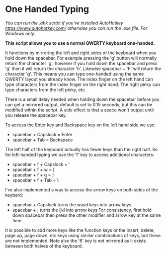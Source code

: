 # One Handed Typing

*You can run the .ahk script if you've installed AutoHotkey https://www.autohotkey.com/ otherwise you can run the .exe file. For Windows only.*

**This script allows you to use a normal QWERTY keyboard one-handed.** 

It functions by mirroring the left and right sides of the keyboard when you hold down the spacebar. For example pressing the 'g' button will normally return the character 'g', however if you hold down the spacebar and press 'g' then it will return the character 'h'. Likewise spacebar + 'h' will return the character 'g'. This means you can type one-handed using the same QWERTY layout you already know. The index finger on the left hand can type characters from the index finger on the right hand. The right pinky can type characters from the left pinky, etc.

There is a small delay needed when holding down the spacebar before you can get a mirrored output, default is set to 0.15 seconds, but this can be modified within the script. A side effect is that a space won't output until you release the spacebar key.

To access the Enter key and Backspace key on the left hand side we use:
- spacebar + Capslock = Enter
- spacebar + Tab = Backspace

The left half of the keyboard actually has fewer keys than the right half. So for left-handed typing we use the 'f' key to access additional characters:
- spacebar + f + Capslock = '
- spacebar + f + w = [
- spacebar + f + q = ]
- spacebar + f + Tab = \

I've also implemented a way to access the arrow keys on both sides of the keybard:
- spacebar + Capslock turns the wasd keys into arrow keys
- spacebar + ; turns the ijkl into arrow keys
For consistency, first hold down spacebar then press the other modifier and arrow key at the same time.

It is possible to add more keys like the function keys or the insert, delete, page up, page down, etc keys using similar combinations of keys, but these are not implemented. Note also the '6' key is not mirrored as it exists between both halves of the keyboard.
